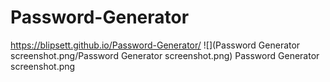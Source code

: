 # Password-Generator

https://blipsett.github.io/Password-Generator/
![](Password Generator screenshot.png/Password Generator screenshot.png)
Password Generator screenshot.png
